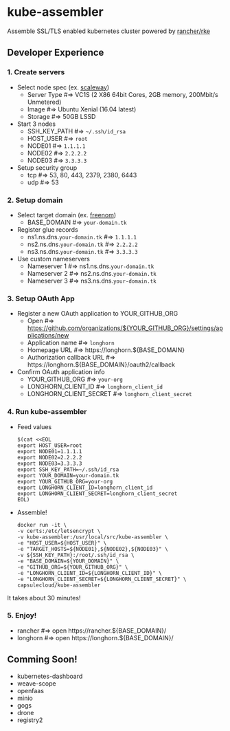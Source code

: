 # kube-assembler
Assemble SSL/TLS enabled kubernetes cluster powered by [rancher/rke](https://github.com/rancher/rke)

## Developer Experience

### 1. Create servers

- Select node spec (ex. [scaleway](https://www.scaleway.com/))
    - Server Type #=> VC1S (2 X86 64bit Cores, 2GB memory, 200Mbit/s Unmetered)
    - Image #=> Ubuntu Xenial (16.04 latest)
    - Storage #=> 50GB LSSD
- Start 3 nodes
    - SSH_KEY_PATH #=> `~/.ssh/id_rsa`
    - HOST_USER #=> `root`
    - NODE01 #=> `1.1.1.1`
    - NODE02 #=> `2.2.2.2`
    - NODE03 #=> `3.3.3.3`
- Setup security group
    - tcp #=> 53, 80, 443, 2379, 2380, 6443
    - udp #=> 53

### 2. Setup domain

- Select target domain (ex. [freenom](http://www.freenom.com/))
    - BASE_DOMAIN #=> `your-domain.tk`
- Register glue records
    - ns1.ns.dns.`your-domain.tk` #=> `1.1.1.1`
    - ns2.ns.dns.`your-domain.tk` #=> `2.2.2.2`
    - ns3.ns.dns.`your-domain.tk` #=> `3.3.3.3`
- Use custom nameservers 
    - Nameserver 1 #=> ns1.ns.dns.`your-domain.tk`
    - Nameserver 2 #=> ns2.ns.dns.`your-domain.tk`
    - Nameserver 3 #=> ns3.ns.dns.`your-domain.tk`

### 3. Setup OAuth App

- Register a new OAuth application to YOUR_GITHUB_ORG
    - Open #=> https://github.com/organizations/${YOUR_GITHUB_ORG}/settings/applications/new
    - Application name #=> `longhorn`
    - Homepage URL #=> https://longhorn.${BASE_DOMAIN}
    - Authorization callback URL #=> https://longhorn.${BASE_DOMAIN}/oauth2/callback
- Confirm OAuth application info
    - YOUR_GITHUB_ORG #=> `your-org`
    - LONGHORN_CLIENT_ID #=> `longhorn_client_id`
    - LONGHORN_CLIENT_SECRET #=> `longhorn_client_secret`

### 4. Run kube-assembler

- Feed values
    ```
    $(cat <<EOL
    export HOST_USER=root
    export NODE01=1.1.1.1
    export NODE02=2.2.2.2
    export NODE03=3.3.3.3
    export SSH_KEY_PATH=~/.ssh/id_rsa
    export YOUR_DOMAIN=your-domain.tk
    export YOUR_GITHUB_ORG=your-org
    export LONGHORN_CLIENT_ID=longhorn_client_id
    export LONGHORN_CLIENT_SECRET=longhorn_client_secret
    EOL)
    ```

- Assemble!
    ```
    docker run -it \
    -v certs:/etc/letsencrypt \
    -v kube-assembler:/usr/local/src/kube-assembler \
    -e "HOST_USER=${HOST_USER}" \
    -e "TARGET_HOSTS=${NODE01},${NODE02},${NODE03}" \
    -v ${SSH_KEY_PATH}:/root/.ssh/id_rsa \
    -e "BASE_DOMAIN=${YOUR_DOMAIN}" \
    -e "GITHUB_ORG=${YOUR_GITHUB_ORG}" \
    -e "LONGHORN_CLIENT_ID=${LONGHORN_CLIENT_ID}" \
    -e "LONGHORN_CLIENT_SECRET=${LONGHORN_CLIENT_SECRET}" \
    capsulecloud/kube-assembler
    ```

It takes about 30 minutes!

### 5. Enjoy!

- rancher #=> open https://rancher.${BASE_DOMAIN}/
- longhorn #=> open https://longhorn.${BASE_DOMAIN}/

## Comming Soon!

- kubernetes-dashboard
- weave-scope
- openfaas
- minio
- gogs
- drone
- registry2

